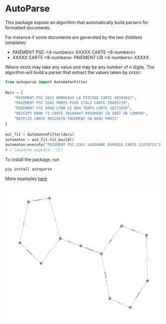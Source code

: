 # AutoParse

This package expose an algorithm that automatically build parsers for formatted documents.

For instance if some documents are generated by the two (hidden) templates:
- PAIEMENT PSC <4-numbers> XXXXX CARTE <8-numbers>
- XXXXX CARTE <8-numbers> PAIEMENT CB <4-numbers> XXXXX

Where `XXXXX` may take any value and <n-numbers> may be any number of n digits. The algorithm will build a parser that extract the values taken by `XXXXX`:  

```python
from autoparse import AutomatonFitter

docs = [
    "PAIEMENT PSC 3421 BORDEAUX LA PISCINE CARTE 48392017", 
    "PAIEMENT PSC 5261 PARIS PHIE ITALI CARTE 28495719", 
    "PAIEMENT PSC 9468 LYON LE BON TEMPS CARTE 40273819", 
    "RECEIPT BANK T1 CARTE 39284847 PAIEMENT CB 2807 GB LONDON", 
    "NETFLIX CARTE 40129578 PAIEMENT CB 0602 PARIS"
]

aut_fit = AutomatonFitter(docs)
automaton = aut_fit.fit_build()
automaton.execute("PAIEMENT PSC 2341 LAUSANNE EXPEDIA CARTE 12439751")
# ('lausanne expedia', {})
```

To install the package, run 
```sh
pip install autoparse
```

More examples [here](https://github.com/hellojoko/autoparse/blob/master/example/example.ipynb)

![generated automaton](https://github.com/hellojoko/autoparse/blob/master/example/automaton.png)
